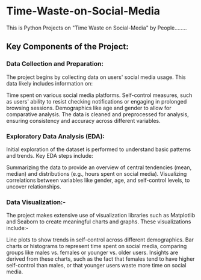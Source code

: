 # Time-Waste-on-Social-Media
This is Python Projects on "Time Waste on Social-Media" by People........

## Key Components of the Project:

### Data Collection and Preparation:

The project begins by collecting data on users' social media usage. This data likely includes information on:

Time spent on various social media platforms.
Self-control measures, such as users' ability to resist checking notifications or engaging in prolonged browsing sessions.
Demographics like age and gender to allow for comparative analysis.
The data is cleaned and preprocessed for analysis, ensuring consistency and accuracy across different variables.

### Exploratory Data Analysis (EDA):

Initial exploration of the dataset is performed to understand basic patterns and trends.
Key EDA steps include:

Summarizing the data to provide an overview of central tendencies (mean, median) and distributions (e.g., hours spent on social media).
Visualizing correlations between variables like gender, age, and self-control levels, to uncover relationships.

### Data Visualization:-

The project makes extensive use of visualization libraries such as Matplotlib and Seaborn to create meaningful charts and graphs. These visualizations include:-

Line plots to show trends in self-control across different demographics.
Bar charts or histograms to represent time spent on social media, comparing groups like males vs. females or younger vs. older users.
Insights are derived from these charts, such as the fact that females tend to have higher self-control than males, or that younger users waste more time on social media.
